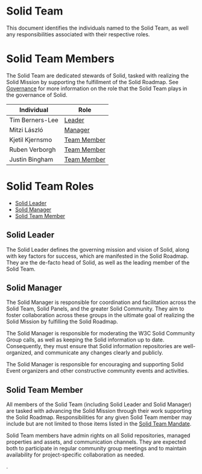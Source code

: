 # Solid Team

This document identifies the individuals named to the Solid Team, as well any responsibilities associated with their respective roles.

# Solid Team Members

The Solid Team are dedicated stewards of Solid, tasked with realizing the Solid Mission by supporting the fulfillment of the Solid Roadmap. See [Governance](governance.md) for more information on the role that the Solid Team plays in the governance of Solid.

| Individual            | Role                              |
| --------------------- | --------------------------------- |
| Tim Berners-Lee       | [Leader](#solid-leader)           |
| Mitzi László          | [Manager](#solid-manager)         |
| Kjetil Kjernsmo       | [Team Member](#solid-team-member) |
| Ruben Verborgh        | [Team Member](#solid-team-member) |
| Justin Bingham        | [Team Member](#solid-team-member) |

# Solid Team Roles

- [Solid Leader](#solid-leader)
- [Solid Manager](#solid-manager)
- [Solid Team Member](#solid-team-member)

## Solid Leader
The Solid Leader defines the governing mission and vision of Solid, along with key factors for success, which are manifested in the Solid Roadmap. They are the de-facto head of Solid, as well as the leading member of the Solid Team.

## Solid Manager
The Solid Manager is responsible for coordination and facilitation across the Solid Team, Solid Panels, and the greater Solid Community. They aim to foster collaboration across these groups in the ultimate goal of realizing the Solid Mission by fulfilling the Solid Roadmap.

The Solid Manager is responsible for moderating the W3C Solid Community Group calls, as well as keeping the Solid information up to date. Consequently, they must ensure that Solid information repositories are well-organized, and communicate any changes clearly and publicly.

The Solid Manager is responsible for encouraging and supporting Solid Event organizers and other constructive community events and activities.

## Solid Team Member
All members of the Solid Team (including Solid Leader and Solid Manager) are tasked with advancing the Solid Mission through their work supporting the Solid Roadmap. Responsibilities for any given Solid Team member may include but are not limited to those items listed in the [Solid Team Mandate](governance.md#team-mandate).

Solid Team members have admin rights on all Solid repositories, managed properties and assets, and communication channels. They are expected both to participate in regular community group meetings and to maintain availability for project-specific collaboration as needed.

.
